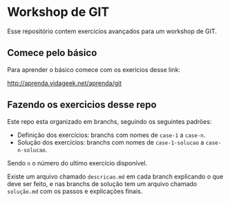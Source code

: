 # Workshop de GIT

Esse repositório contem exercicios avançados para um workshop de GIT.

## Comece pelo básico

Para aprender o básico comece com os exericios desse link:

http://aprenda.vidageek.net/aprenda/git

## Fazendo os exercicios desse repo

Este repo esta organizado em branchs, seguindo os seguintes padrões:

- Definição dos exercícios: branchs com nomes de `case-1` a `case-n`.
- Solução dos exercícios: branchs com nomes de `case-1-solucao` a `case-n-solucao`.

Sendo `n` o número do ultimo exercício disponível.

Existe um arquivo chamado `descricao.md` em cada branch explicando o que deve ser feito, e nas branchs de solução tem um arquivo chamado `solução.md` com os passos e explicações finais.
